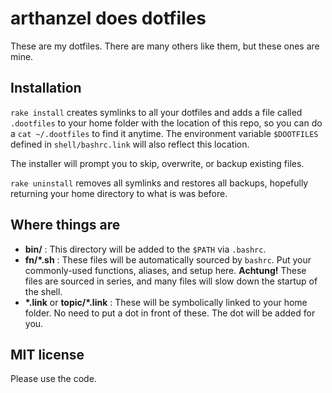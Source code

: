 arthanzel does dotfiles
=====================
These are my dotfiles. There are many others like them, but these ones are mine.

Installation
------------
`rake install` creates symlinks to all your dotfiles and adds a file called `.dootfiles` to your home folder with the location of this repo, so you can do a `cat ~/.dootfiles` to find it anytime. The environment variable `$DOOTFILES` defined in `shell/bashrc.link` will also reflect this location.

The installer will prompt you to skip, overwrite, or backup existing files.

`rake uninstall` removes all symlinks and restores all backups, hopefully returning your home directory to what is was before.

Where things are
----------------
- **bin/** : This directory will be added to the `$PATH` via `.bashrc`.
- **fn/*.sh** : These files will be automatically sourced by `bashrc`. Put your commonly-used functions, aliases, and setup here. **Achtung!** These files are sourced in series, and many files will slow down the startup of the shell.
- **\*.link** or **topic/*.link** : These will be symbolically linked to your home folder. No need to put a dot in front of these. The dot will be added for you.

MIT license
-----------
Please use the code.
